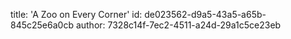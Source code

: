 title: 'A Zoo on Every Corner'
id: de023562-d9a5-43a5-a65b-845c25e6a0cb
author: 7328c14f-7ec2-4511-a24d-29a1c5ce23eb
